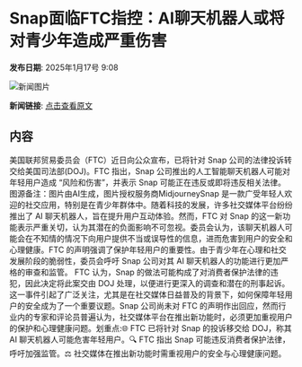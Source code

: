 # Snap面临FTC指控：AI聊天机器人或将对青少年造成严重伤害

**发布日期**: 2025年1月17号 9:08

![新闻图片](https://pic.chinaz.com/picmap/202308181516554163_2.jpg)

**新闻链接**: [点击查看原文](https://www.aibase.com/zh/news/14782)

## 内容

美国联邦贸易委员会（FTC）近日向公众宣布，已将针对 Snap 公司的法律投诉转交给美国司法部(DOJ)。FTC 指出，Snap 公司推出的人工智能聊天机器人可能对年轻用户造成 “风险和伤害”，并表示 Snap 可能正在违反或即将违反相关法律。图源备注：图片由AI生成，图片授权服务商MidjourneySnap 是一款广受年轻人欢迎的社交应用，特别是在青少年群体中。随着科技的发展，许多社交媒体平台纷纷推出了 AI 聊天机器人，旨在提升用户互动体验。然而，FTC 对 Snap 的这一新功能表示严重关切，认为其潜在的负面影响不可忽视。委员会认为，该聊天机器人可能会在不知情的情况下向用户提供不当或误导性的信息，进而危害到用户的安全和心理健康。FTC 的声明强调了保护年轻用户的重要性。由于青少年在心理和社交发展阶段的脆弱性，委员会呼吁 Snap 公司对其 AI 聊天机器人的功能进行更加严格的审查和监管。 FTC 认为，Snap 的做法可能构成了对消费者保护法律的违犯，因此决定将此案交由 DOJ 处理，以便进行更深入的调查和潜在的刑事起诉。这一事件引起了广泛关注，尤其是在社交媒体日益普及的背景下，如何保障年轻用户的安全成为了一个重要议题。Snap 公司尚未对 FTC 的声明作出回应，然而行业内的专家和评论员普遍认为，社交媒体平台在推出新功能时，必须更加重视用户的保护和心理健康问题。划重点:🌐 FTC 已将针对 Snap 的投诉移交给 DOJ，称其 AI 聊天机器人可能危害年轻用户。🔍 FTC 指出 Snap 可能违反消费者保护法律，呼吁加强监管。⚖️ 社交媒体在推出新功能时需重视用户的安全与心理健康问题。
